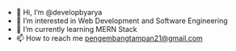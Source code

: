 - 👋 Hi, I’m @developbyarya
- 👀 I’m interested in Web Development and Software Engineering
- 🌱 I’m currently learning MERN Stack
- 📫 How to reach me pengembangtampan21@gmail.com
